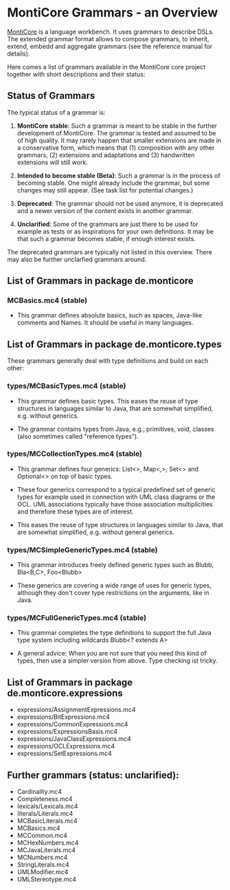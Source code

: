 
# MontiCore Grammars - an Overview

[MontiCore](http://www.monticore.de) is a language workbench. It uses 
grammars to describe DSLs. The extended 
grammar format allows to compose grammars, to inherit, extend, embedd 
and aggregate grammars (see the reference manual for details).

Here comes a list of grammars available in the MontiCore core project 
together with short descriptions and their status:


## Status of Grammars 

The typical status of a grammar is:

1. **MontiCore stable**:
Such a grammar is meant to be stable in the further development of 
MontiCore. The grammar is tested and assumed to be of high quality.
It may rarely happen that smaller extensions are made in a conservative 
form, which means that (1) composition with any other grammars,
(2) extensions and adaptations and (3) handwritten extensions will 
still work.

1. **Intended to become stable (Beta)**:
Such a grammar is in the process of becoming stable. One might already 
include the grammar, but some changes may still appear.
(See task list for potential changes.)

1. **Deprecated**:
The grammar should not be used anymore, it is deprecated and a newer
version of the content exists in another grammar.

1. **Unclarified**:
Some of the grammars are just there to be used for example as
tests or as inspirations for your own definitions. It may be that 
such a grammar becomes stable, if enough interest exists.

The deprecated grammars are typically not listed in this overview.
There may also be further unclarfied grammars around.


## List of Grammars in package de.monticore

### MCBasics.mc4  (stable)
* This grammar defines absolute basics, such as spaces, 
Java-like comments and Names. 
It should be useful in many languages.
  
  
## List of Grammars in package de.monticore.types

These grammars generally deal with type definitions and build on each 
other:

### types/MCBasicTypes.mc4 (stable)
* This grammar defines basic types. This eases the reuse of type 
structures in languages similar to Java, that are somewhat 
simplified, e.g. without generics.

* The grammar contains types from Java, e.g., primitives, void, 
classes (also sometimes called "reference types").
 
### types/MCCollectionTypes.mc4 (stable)
* This grammar defines four generics: List<>, Map<,>, Set<> and 
Optional<> on top of basic types.

* These four generics correspond to a typical predefined set of generic 
types for example used in connection with UML class diagrams or the
OCL. UML associations typically have those association multiplicities and 
therefore these types are of interest.

* This eases the reuse of type structures in languages similar to Java,
that are somewhat simplified, e.g. without general generics.


### types/MCSimpleGenericTypes.mc4 (stable)
* This grammar introduces freely defined generic types
such as Blubb<A>, Bla<B,C>, Foo<Blubb<D>>

* These generics are covering a wide range of uses for generic types,
although they don't cover type restrictions on the arguments, like in 
Java. 


### types/MCFullGenericTypes.mc4 (stable)
* This grammar completes the type definitions to 
support the full Java type system including wildcards Blubb<? extends A>

* A general advice: When you are not sure that you need this kind of
types, then use a simpler version from above. Type checking ist tricky.



## List of Grammars in package de.monticore.expressions

* expressions/AssignmentExpressions.mc4
* expressions/BitExpressions.mc4
* expressions/CommonExpressions.mc4
* expressions/ExpressionsBasis.mc4
* expressions/JavaClassExpressions.mc4
* expressions/OCLExpressions.mc4
* expressions/SetExpressions.mc4



## Further grammars (status: unclarified):

* Cardinality.mc4
* Completeness.mc4
* lexicals/Lexicals.mc4
* literals/Literals.mc4
* MCBasicLiterals.mc4
* MCBasics.mc4
* MCCommon.mc4
* MCHexNumbers.mc4
* MCJavaLiterals.mc4
* MCNumbers.mc4
* StringLiterals.mc4
* UMLModifier.mc4
* UMLStereotype.mc4






